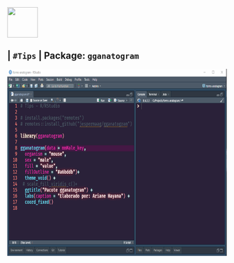 <img align="center" alt="" width="70" height="70" src="https://cdn.jsdelivr.net/gh/devicons/devicon/icons/rstudio/rstudio-original.svg">

## | `#Tips` | Package: `gganatogram`

<img align="center" alt="" width="850" height="430" src="https://raw.githubusercontent.com/a-hayana/shapes-anatogram/master/view.gif">
